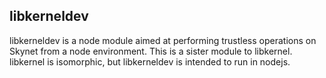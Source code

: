 ## libkerneldev

libkerneldev is a node module aimed at performing trustless operations on
Skynet from a node environment. This is a sister module to libkernel. libkernel
is isomorphic, but libkerneldev is intended to run in nodejs.
